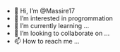 - 👋 Hi, I’m @Massire17
- 👀 I’m interested in progrommation
- 🌱 I’m currently learning ...
- 💞️ I’m looking to collaborate on ...
- 📫 How to reach me ...


<!---
Massire17/Massire17 is a ✨ special ✨ repository because its `README.md` (this file) appears on your GitHub profile.
You can click the Preview link to take a look at your changes.
--->
